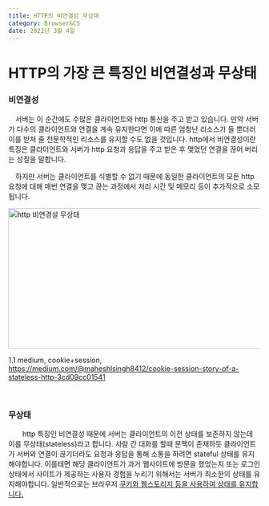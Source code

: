 ```yaml
---
title: HTTP의 비연결성 무상태
category: Browser&CS
date: 2022년 3월 4일
---
```


# HTTP의 가장 큰 특징인 비연결성과 무상태

### 비연결성

&emsp;<!--  -->서버는 이 순간에도 수많은 클라이언트와 http 통신을 주고 받고 있습니다. 만약 서버가 다수의 클라이언트와 연결을 계속 유지한다면 이에 따른 엄청난 리소스가 들 뿐더러 이를 받쳐 줄 천문학적인 리소스를 유지할 수도 없을 것입니다. http에서 비연결성이란 특징은 클라이언트와 서버가 http 요청과 응답을 주고 받은 후 맺었던 연결을 끊어 버리는 성질을 말합니다.<!--  -->

&emsp;하지만 서버는 클라이언트를 식별할 수 없기 때문에 동일한 클라이언트의 모든 http 요청에 대해 매번 연결을 맺고 끊는 과정에서 처리 시간 및 메모리 등이 추가적으로 소모됩니다.

<img src="https://readmedata.github.io/data/http_stateless1.2.png" alt="http 비연경설 무상태" width="560" height="280"/>

<span>1.1 medium, cookie+session, https://medium.com/@maheshlsingh8412/cookie-session-story-of-a-stateless-http-3cd09cc01541</span>

</br>

### 무상태

&emsp;&emsp;http 특징인 비연결성 때문에 서버는 클라이언트의 이전 상태를 보존하지 않는데 이를 무상태(stateless)라고 합니다. 사람 간 대화를 할때 문맥이 존재하듯 클라이언트가 서버와 연결이 끊기더라도 요청과 응답을 통해 소통을 하려면 stateful 상태를 유지해야합니다. 이를테면 해당 클라이언트가 과거 웹사이트에 방문을 했었는지 또는 로그인 상태에서 사이트가 제공하는 사용자 경험을 누리기 위해서는 서버가 최소한의 상태를 유지해야합니다. 일반적으로는 브라우저 <a href="" target="_blank" rel="noreferrer"> 쿠키와 웹스토리지 등을 사용하여 상태를 유지합니다. </a>
